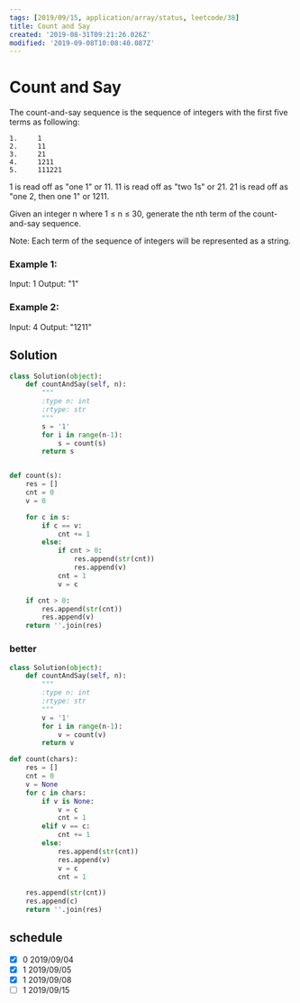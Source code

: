 ```yaml
---
tags: [2019/09/15, application/array/status, leetcode/38]
title: Count and Say
created: '2019-08-31T09:21:26.026Z'
modified: '2019-09-08T10:08:40.087Z'
---
```


# Count and Say

The count-and-say sequence is the sequence of integers with the first five terms as following:

```
1.     1
2.     11
3.     21
4.     1211
5.     111221
```

1 is read off as "one 1" or 11.
11 is read off as "two 1s" or 21.
21 is read off as "one 2, then one 1" or 1211.

Given an integer n where 1 ≤ n ≤ 30, generate the nth term of the count-and-say sequence.

Note: Each term of the sequence of integers will be represented as a string.


### Example 1:

Input: 1
Output: "1"

### Example 2:

Input: 4
Output: "1211"


## Solution

```python
class Solution(object):
    def countAndSay(self, n):
        """
        :type n: int
        :rtype: str
        """
        s = '1'
        for i in range(n-1):
            s = count(s)
        return s


def count(s):
    res = []
    cnt = 0
    v = 0

    for c in s:
        if c == v:
            cnt += 1
        else:
            if cnt > 0:
                res.append(str(cnt))
                res.append(v)
            cnt = 1
            v = c

    if cnt > 0:
        res.append(str(cnt))
        res.append(v)
    return ''.join(res)
```

### better

```python
class Solution(object):
    def countAndSay(self, n):
        """
        :type n: int
        :rtype: str
        """
        v = '1'
        for i in range(n-1):
            v = count(v)
        return v

def count(chars):
    res = []
    cnt = 0
    v = None
    for c in chars:
        if v is None:
            v = c
            cnt = 1
        elif v == c:
            cnt += 1
        else:
            res.append(str(cnt))
            res.append(v)
            v = c
            cnt = 1

    res.append(str(cnt))
    res.append(c)
    return ''.join(res)
```

## schedule

* [x] 0 2019/09/04
* [x] 1 2019/09/05
* [x] 1 2019/09/08
* [ ] 1 2019/09/15

